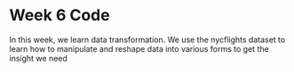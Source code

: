 # Week 6 Code

In this week, we learn data transformation. We use the nycflights dataset to learn how to manipulate and reshape data into various forms to get the insight we need